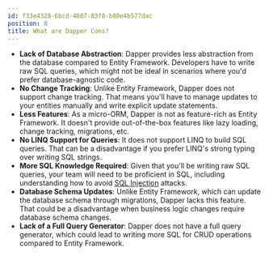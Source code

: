 ```yaml
---
id: f33e4328-6bcd-4607-83f8-b80e4b577dac
position: 8
title: What are Dapper Cons?
---
```


- **Lack of Database Abstraction**: Dapper provides less abstraction from the database compared to Entity Framework. Developers have to write raw SQL queries, which might not be ideal in scenarios where you'd prefer database-agnostic code.
- **No Change Tracking**: Unlike Entity Framework, Dapper does not support change tracking. That means you'll have to manage updates to your entities manually and write explicit update statements.
- **Less Features**: As a micro-ORM, Dapper is not as feature-rich as Entity Framework. It doesn't provide out-of-the-box features like lazy loading, change tracking, migrations, etc.
- **No LINQ Support for Queries**: It does not support LINQ to build SQL queries. That can be a disadvantage if you prefer LINQ's strong typing over writing SQL strings.
- **More SQL Knowledge Required**: Given that you'll be writing raw SQL queries, your team will need to be proficient in SQL, including understanding how to avoid [SQL Injection](https://www.learndapper.com/parameters#what-is-sql-injection) attacks.
- **Database Schema Updates**: Unlike Entity Framework, which can update the database schema through migrations, Dapper lacks this feature. That could be a disadvantage when business logic changes require database schema changes.
- **Lack of a Full Query Generator**: Dapper does not have a full query generator, which could lead to writing more SQL for CRUD operations compared to Entity Framework.